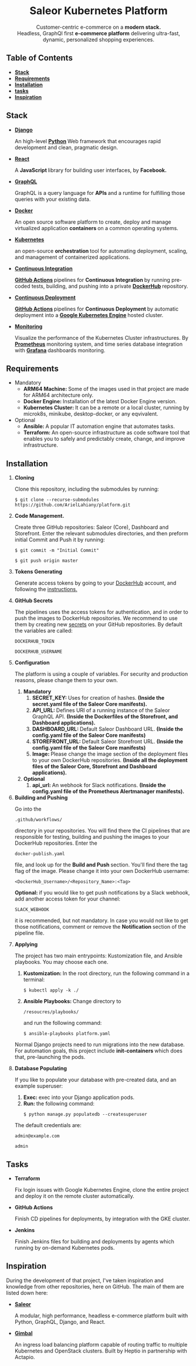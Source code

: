 <div id="title">
<h1 align="center">
Saleor Kubernetes Platform
</h1>
</div>

<div id="description">
<p align="center">
Customer-centric e-commerce on a 
<b>modern stack.</b>
<br>
Headless, GraphQl first <b>e-commerce platform</b> delivering ultra-fast, dynamic, personalized shopping experiences.
</p>
</div>

<div id="table-of-contents">
<h2>
Table of Contents
</h2>
<ul>
<li id="stack">
<b>
<a href="#stack">Stack</a>
</b>
</li>
<li id="requirements">
<b>
<a href="#requirements">Requirements</a>
</b>
</li>
<li id="installation">
<b>
<a href="#installation">Installation</a>
</b>
</li>
<li id="tasks">
<b>
<a href="#tasks">tasks</a>
</b>
</li>
<li id="inspiration">
<b>
<a href="#inspiration">Inspiration</a>
</b>
</li>
</ul>
</div>

<div id="stack">
<h2>
Stack
</h2>
<ul>
<li id="django">
<b>
<a href="https://www.djangoproject.com/">Django</a>
</b>
<p>
An high-level
<b>
    <a href="https://www.python.org/">Python</a>
</b>
Web framework that encourages rapid development and clean,
pragmatic design.
</p>
</li>
<li id="react">
<b>
<a href="https://reactjs.org/">React</a>
</b>
<p>
A 
<b>
    JavaScript
</b>
library for building user interfaces, by 
<b>
    Facebook.
</b>
</p>
</li>
<li id="graphql">
<b>
<a href="https://graphql.org/">GraphQL</a>
</b>
<p>
GraphQL is a query language for 
<b>
    APIs
</b>
and a runtime for fulfilling those queries with your existing data.
</p>
</li>
<li id="docker">
<b>
<a href="https://www.docker.com/">Docker</a>
</b>
<p>
An open source software platform to create,
deploy and manage virtualized application
<b>
    containers
</b>
on a common operating systems. 
</p>
</li>
<li id="kubernetes">
<b>
<a href="https://kubernetes.io/">Kubernetes</a>
</b>
<p>
an open-source 
<b>
    orchestration
</b>
tool for automating deployment,
scaling, and management of containerized applications.
</p>
</li>
<li id="integration">
<b>
<a href="https://en.wikipedia.org/wiki/Continuous_integration">Continuous Integration</a>
</b>
<p>
<b>
    <a href="https://github.com/features/actions">GitHub Actions</a>
</b>
pipelines for 
<b>
    Continuous Integration
</b>
by running pre-coded tests, building, and pushing into a private
<b>
    <a href="https://hub.docker.com/">DockerHub</a>
</b>
repository.
</p>
</li>
<li id="deployment">
<b>
<a href="https://en.wikipedia.org/wiki/Continuous_deployment">Continuous Deployment</a>
</b>
<p>
<b>
    <a href="https://github.com/features/actions">GitHub Actions</a>
</b>
pipelines for
<b>
    Continuous Deployment
</b>
    by automatic deployment into a 
<b>
    <a href="https://cloud.google.com/kubernetes-engine/docs/">Google Kubernetes Engine</a>
</b>
hosted cluster.
</p>
</li>
<li id="monitoring">
<b>
<a href="https://github.com/celery/django-celery-beat">Monitoring</a>
</b>
<p>
Visualize the performance of the Kubernetes Cluster infrastructures.
By
<b>
    <a href="https://prometheus.io/">Prometheus</a>
</b>
monitoring system, and time series database integration with
<b>
    <a href="https://grafana.com/">Grafana</a>
</b>
dashboards monitoring.
</p>
</li>
</ul>
</div>

<div id="requirements">
<h2>
Requirements
</h2>
<ul>
<li>
Mandatory
<ul>
<li>
<b>
ARM64 Machine:
</b>
Some of the images used in that project are made for ARM64 architecture only.
</li>
<li>
<b>
Docker Engine:
</b>
Installation of the latest Docker Engine version.
</li>
<li>
<b>
Kubernetes Cluster:
</b>
It can be a remote or a local cluster, running by microk8s, minikube, desktop-docker, or any eqvivalent.
</li>
</ul>
</li>
<li>
Optional
<ul>
<li>
<b>
Ansible:
</b>
A popular IT automation engine that automates tasks.
</li>
<li>
<b>
Terraform:
</b>
An open-source infrastructure as code software tool that enables you to safely and predictably create, change, and improve infrastructure.
</li>
</ul>
</li>
</ul>
</div>

<div id="installation">
<h2>
Installation
</h2>
<ol>
<li id="cloning">
<b>
Cloning
</b>
<p>
Clone this repository, including the submodules by running:

```
$ git clone --recurse-submodules https://github.com/ArielLahiany/platform.git
```
</p>
</li>
<li id="github">
<b>
Code Management.
</b>
<p>
Create three GitHub repositories: Saleor (Core), Dashboard and Storefront.
Enter the relevant submodules directories, and then preform initial Commit and Push it by running:
                
```
$ git commit -m "Initial Commit"
```

```
$ git push origin master
```

</p>
</li>
<li id="dockerhub">
<b>
Tokens Generating
</b>
<p>
Generate access tokens by going to your
<a href="https://dockerhub.com">DockerHub</a>
account, and following the
<a href="https://docs.docker.com/docker-hub/access-tokens/">instructions.</a>
</p>
</li>
<li id="secrets">
<b>
    GitHub Secrets
</b>
<p>
The pipelines uses the access tokens for authentication, and in order to push the images to DockerHub repositories.
We recommend to use them by creating new
<a href="https://docs.github.com/en/actions/reference/encrypted-secrets">secrets</a>
on your GitHub repositories.
By default the variables are called:

```
DOCKERHUB_TOKEN
```            

```
DOCKERHUB_USERNAME
```

</p>
</li>
<li id="configuration">
<b>
Configuration
</b>
<p>
The platform is using a couple of variables. For security and production reasons, please change them to your own. 
</p>
<ol>
<li>
<b>
Mandatory
</b>
<ol>
<li>
<b>
SECRET_KEY:
</b>
Uses for creation of hashes.
<b>
(Inside the secret.yaml file of the Saleor Core manifests).
</b>
</li>
<li>
<b>
API_URL:
</b>
Defines URI of a running instance of the Saleor GraphQL API.
<b>
(Inside the Dockerfiles of the Storefront, and Dashboard applications).
</b>
</li>
<li>
<b>
DASHBOARD_URL:
</b>
Default Saleor Dashboard URL.
<b>
(Inside the config.yaml file of the Saleor Core manifests)
</b>
</li>
<li>
<b>
STOREFRONT_URL:
</b>
Default Saleor Storefront URL.
<b>
(Inside the config.yaml file of the Saleor Core manifests)
</b>
</li>
<li>
<b>
Image:
</b>
Please change the image section of the deployment files to your own DockerHub repositories.
<b>
(Inside all the deployment files of the Saleor Core, Storefront and Dashboard applications).
</b>
</li>
</ol>
</li>
<li>
<b>
Optional
</b>
<ol>
<li>
<b>
api_url:
</b>
An webhook for Slack notifications.
<b>
(Inside the config.yaml file of the Prometheus Alertmanager manifests).
</b>
</li>
</ol>
</li>
</ol>
</li>
<li id="building">
<b>
Building and Pushing
</b>
<p>
Go into the

```
.github/workflows/
```

directory in your repositories. You will find there the CI pipelines that are responsible for
testing, building and pushing the images to your DockerHub repositories.
Enter the

```
docker-publish.yaml
```

file, and look up for the
<b>
Build and Push
</b>
section. You'll find there the tag flag of the image. Please change it into your own DockerHub username:

```
<DockerHub_Username>/<Repository_Name>:<Tag>
```

<b>
Optional:
</b>
if you would like to get push notifications by a Slack webhook, add another access token for your channel:

```
SLACK_WEBHOOK
```

it is recommended, but not mandatory. In case you would not like to get those notifications, comment or remove the
<b>
Notification
</b>
section of the pipeline file.
</p>
</li>
<li id="applying">
<b>
Applying
</b>
<p>
The project has two main entrypoints: Kustomization file, and Ansible playbooks. You may choose each one.
</p>
<ol>
<li>
<b>
Kustomization:
</b>
In the root directory, run the following command in a terminal:

```
$ kubectl apply -k ./
```
</li>
<li>
<b>
Ansible Playbooks:
</b>
Change directory to

```
/resoucres/playbooks/
```

and run the following command:

```
$ ansible-playbooks platform.yaml
```

</li>
</ol>
<p>
Normal Django projects need to run migrations into the new database. For automation goals,
this project include
<b>
init-containers
</b>
which does that, pre-launching the pods.
</p>
</li>
<li id="populating">
<b>
Database Populating
</b>
<p>
If you like to populate your database with pre-created data, and an example superuser:
</p>
<ol>
<li>
<b>
Exec:
</b>
exec into your Django application pods.
</li>
<li>
<b>
Run:
</b>
the following command:
</li>

```
$ python manage.py populatedb --createsuperuser
```

</ol>
<p>The default credentials are:

```
admin@example.com
```

```
admin
```

</p>
</li>
</ol>
</div>

<div id="tasks">
<h2>
Tasks
</h2>
<ul>
<li>
<b>
Terraform
</b>
<p>
Fix login issues with Google Kubernetes Engine, clone the entire project and deploy it on the remote cluster automatically.
</p>
</li>
<li>
<b>
GitHub Actions
</b>
<p>
Finish CD pipelines for deployments, by integration with the GKE cluster.
</p>
</li>
<li>
<b>
Jenkins
</b>
<p>
Finish Jenkins files for building and deployments by agents which running by on-demand Kubernetes pods. 
</p>
</li>
</ul>
</div>

<div id="inspiration">
<h2>
Inspiration
</h2>
<p>
During the development of that project, I've taken inspiration and knowledge from other repositories, here on GitHub.
The main of them are listed down here: 
</p>
<ul>
<li id="saleor">
<b>
<a href="https://github.com/mirumee/saleor">Saleor</a>
</b>
<p>
A modular, high performance, headless e-commerce platform built with Python, GraphQL, Django, and React. 
</p>
</li>
<li id="gimbal">
<b>
<a href="https://github.com/projectcontour/gimbal">Gimbal</a>
</b>
<p>
An ingress load balancing platform capable of routing traffic to multiple Kubernetes and OpenStack clusters.
Built by Heptio in partnership with Actapio. 
</p>
</ul>
</div>
